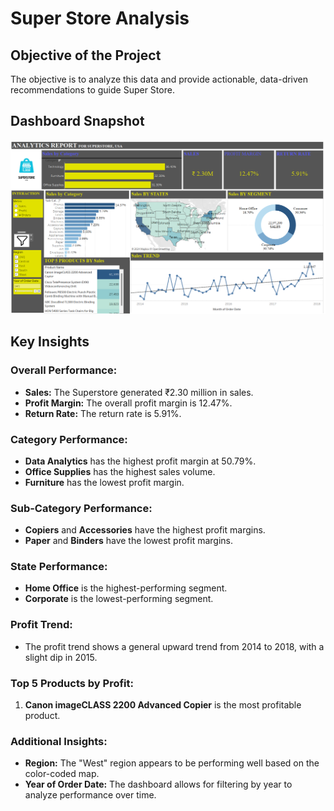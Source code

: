 # Super Store Analysis

## Objective of the Project
The objective is to analyze this data and provide actionable, data-driven recommendations to guide Super Store.

## Dashboard Snapshot
![Dashboard Snapshot](https://github.com/Priyadharshini-Selvan/Tableau/blob/main/Dashboard.png)


## Key Insights

### Overall Performance:
- **Sales:** The Superstore generated ₹2.30 million in sales.  
- **Profit Margin:** The overall profit margin is 12.47%.  
- **Return Rate:** The return rate is 5.91%.

### Category Performance:
- **Data Analytics** has the highest profit margin at 50.79%.  
- **Office Supplies** has the highest sales volume.  
- **Furniture** has the lowest profit margin.

### Sub-Category Performance:
- **Copiers** and **Accessories** have the highest profit margins.  
- **Paper** and **Binders** have the lowest profit margins.

### State Performance:
- **Home Office** is the highest-performing segment.  
- **Corporate** is the lowest-performing segment.

### Profit Trend:
- The profit trend shows a general upward trend from 2014 to 2018, with a slight dip in 2015.

### Top 5 Products by Profit:
1. **Canon imageCLASS 2200 Advanced Copier** is the most profitable product.

### Additional Insights:
- **Region:** The "West" region appears to be performing well based on the color-coded map.  
- **Year of Order Date:** The dashboard allows for filtering by year to analyze performance over time.
